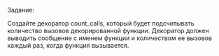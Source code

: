 Задание:

Создайте декоратор count_calls, который будет подсчитывать количество вызовов декорированной функции. Декоратор должен выводить сообщение с именем функции и количеством ее вызовов каждый раз, когда функция вызывается.

